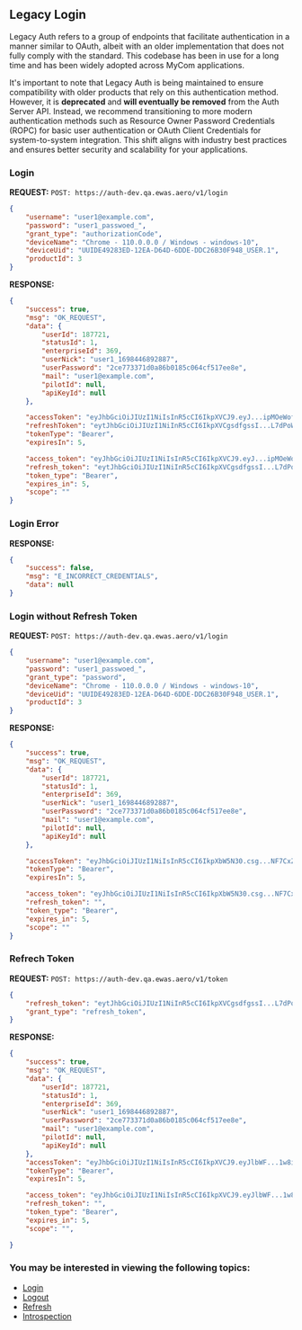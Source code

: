 ## Legacy Login
Legacy Auth refers to a group of endpoints that facilitate authentication in a manner similar to OAuth, albeit with an older implementation that does not fully comply with the standard. This codebase has been in use for a long time and has been widely adopted across MyCom applications.

It's important to note that Legacy Auth is being maintained to ensure compatibility with older products that rely on this authentication method. However, it is **deprecated** and **will eventually be removed** from the Auth Server API. Instead, we recommend transitioning to more modern authentication methods such as Resource Owner Password Credentials (ROPC) for basic user authentication or OAuth Client Credentials for system-to-system integration. This shift aligns with industry best practices and ensures better security and scalability for your applications.

### Login

**REQUEST:** ```POST: https://auth-dev.qa.ewas.aero/v1/login```
```json
{
    "username": "user1@example.com",
    "password": "user1_passwoed_",
    "grant_type": "authorizationCode",
    "deviceName": "Chrome - 110.0.0.0 / Windows - windows-10",
    "deviceUid": "UUIDE49283ED-12EA-D64D-6DDE-DDC26B30F948_USER.1",
    "productId": 3
}
```

**RESPONSE:** 
```json
{
    "success": true,
    "msg": "OK_REQUEST",
    "data": {
        "userId": 187721,
        "statusId": 1,
        "enterpriseId": 369,
        "userNick": "user1_1698446892887",
        "userPassword": "2ce773371d0a86b0185c064cf517ee8e",
        "mail": "user1@example.com",
        "pilotId": null,
        "apiKeyId": null
    },

    "accessToken": "eyJhbGciOiJIUzI1NiIsInR5cCI6IkpXVCJ9.eyJ...ipMOeWofk-d8ss",
    "refreshToken": "eytJhbGciOiJIUzI1NiInR5cCI6IkpXVCgsdfgssI...L7dPoWOKBNAc",
    "tokenType": "Bearer",
    "expiresIn": 5,

    "access_token": "eyJhbGciOiJIUzI1NiIsInR5cCI6IkpXVCJ9.eyJ...ipMOeWofk-d8ss",
    "refresh_token": "eytJhbGciOiJIUzI1NiInR5cCI6IkpXVCgsdfgssI...L7dPoWOKBNAc",
    "token_type": "Bearer",
    "expires_in": 5,
    "scope": ""
}
```
### Login Error

**RESPONSE:** 
```json
{
    "success": false,
    "msg": "E_INCORRECT_CREDENTIALS",
    "data": null
}
```

### Login without Refresh Token

**REQUEST:** ```POST: https://auth-dev.qa.ewas.aero/v1/login```
```json
{
    "username": "user1@example.com",
    "password": "user1_passwoed_",
    "grant_type": "password",
    "deviceName": "Chrome - 110.0.0.0 / Windows - windows-10",
    "deviceUid": "UUIDE49283ED-12EA-D64D-6DDE-DDC26B30F948_USER.1",
    "productId": 3
}
```

**RESPONSE:** 
```json
{
    "success": true,
    "msg": "OK_REQUEST",
    "data": {
        "userId": 187721,
        "statusId": 1,
        "enterpriseId": 369,
        "userNick": "user1_1698446892887",
        "userPassword": "2ce773371d0a86b0185c064cf517ee8e",
        "mail": "user1@example.com",
        "pilotId": null,
        "apiKeyId": null
    },

    "accessToken": "eyJhbGciOiJIUzI1NiIsInR5cCI6IkpXbW5N30.csg...NF7CxZzjaeYp4",
    "tokenType": "Bearer",
    "expiresIn": 5,

    "access_token": "eyJhbGciOiJIUzI1NiIsInR5cCI6IkpXbW5N30.csg...NF7CxZzjaeYp4",
    "refresh_token": "",
    "token_type": "Bearer",
    "expires_in": 5,
    "scope": ""
}
```


### Refrech Token

**REQUEST:** ```POST: https://auth-dev.qa.ewas.aero/v1/token```
```json
{
    "refresh_token": "eytJhbGciOiJIUzI1NiInR5cCI6IkpXVCgsdfgssI...L7dPoWOKBNAc",
    "grant_type": "refresh_token",
}
```

**RESPONSE:** 
```json
{
    "success": true,
    "msg": "OK_REQUEST",
    "data": {
        "userId": 187721,
        "statusId": 1,
        "enterpriseId": 369,
        "userNick": "user1_1698446892887",
        "userPassword": "2ce773371d0a86b0185c064cf517ee8e",
        "mail": "user1@example.com",
        "pilotId": null,
        "apiKeyId": null
    },
    "accessToken": "eyJhbGciOiJIUzI1NiIsInR5cCI6IkpXVCJ9.eyJlbWF...1w8iVLWKOeRiS2w908Q",
    "tokenType": "Bearer",
    "expiresIn": 5,

    "access_token": "eyJhbGciOiJIUzI1NiIsInR5cCI6IkpXVCJ9.eyJlbWF...1w8iVLWKOeRiS2w908Q",
    "refresh_token": "",
    "token_type": "Bearer",
    "expires_in": 5,
    "scope": "",

}
```


### You may be interested in viewing the following topics:
- [Login](./Login.html)
- [Logout](./Logout.html)
- [Refresh](./Refresh.html)
- [Introspection](./Account.html)